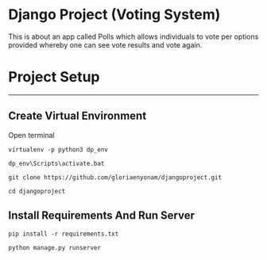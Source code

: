 # Django Project (Voting System)
This is about an app called Polls which allows individuals to vote per options provided whereby one can see vote results and vote again. 

# Project Setup
---------------
## Create Virtual Environment
 Open terminal
 ```
 virtualenv -p python3 dp_env
 ```
 ```
 dp_env\Scripts\activate.bat
 ```
 ```
 git clone https://github.com/gloriaenyonam/djangoproject.git
 ```
 ```
 cd djangoproject
 ```
  

## Install Requirements And Run Server
```
pip install -r requirements.txt
```
```
python manage.py runserver
```
